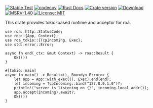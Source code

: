 [![Stable Test](https://github.com/Hexilee/roa/workflows/Stable%20Test/badge.svg)](https://github.com/Hexilee/roa/actions)
[![codecov](https://codecov.io/gh/Hexilee/roa/branch/master/graph/badge.svg)](https://codecov.io/gh/Hexilee/roa)
[![Rust Docs](https://docs.rs/roa-tokio/badge.svg)](https://docs.rs/roa-tokio)
[![Crate version](https://img.shields.io/crates/v/roa-tokio.svg)](https://crates.io/crates/roa-tokio)
[![Download](https://img.shields.io/crates/d/roa-tokio.svg)](https://crates.io/crates/roa-tokio)
[![MSRV-1.40](https://img.shields.io/badge/MSRV-1.40-blue.svg)](https://blog.rust-lang.org/2019/12/19/Rust-1.40.0.html)
[![License: MIT](https://img.shields.io/badge/License-MIT-yellow.svg)](https://github.com/Hexilee/roa/blob/master/LICENSE)

This crate provides tokio-based runtime and acceptor for roa.

```rust,no_run
use roa::http::StatusCode;
use roa::{App, Context};
use roa_tokio::{TcpIncoming, Exec};
use std::error::Error;

async fn end(_ctx: &mut Context) -> roa::Result {
    Ok(())
}

#[tokio::main]
async fn main() -> Result<(), Box<dyn Error>> {
    let app = App::with_exec((), Exec).end(end);
    let incoming = TcpIncoming::bind("127.0.0.1:0")?;
    println!("server is listening on {}", incoming.local_addr());
    app.accept(incoming).await?;
    Ok(())
}
```